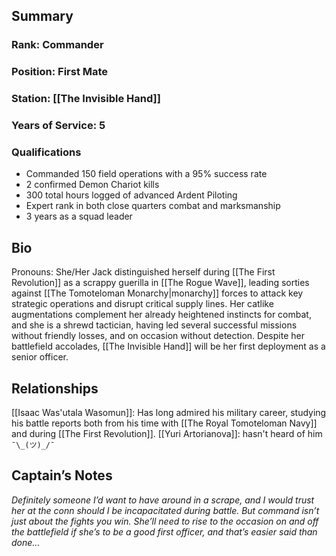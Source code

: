 ## Summary
### Rank: Commander
### Position: First Mate
### Station: [[The Invisible Hand]]
### Years of Service: 5
### Qualifications
- Commanded 150 field operations with a 95% success rate
- 2 confirmed Demon Chariot kills
- 300 total hours logged of advanced Ardent Piloting
- Expert rank in both close quarters combat and marksmanship
- 3 years as a squad leader
## Bio
Pronouns: She/Her
Jack distinguished herself during [[The First Revolution]] as a scrappy guerilla in [[The Rogue Wave]], leading sorties against [[The Tomoteloman Monarchy|monarchy]] forces to attack key strategic operations and  disrupt critical supply lines. Her catlike augmentations complement her already heightened instincts for combat, and she is a shrewd tactician, having led several successful missions without friendly losses, and on occasion without detection. Despite her battlefield accolades,  [[The Invisible Hand]] will be her first deployment as a senior officer.

## Relationships
[[Isaac Was'utala Wasomun]]: Has long admired his military career, studying his battle reports both from his time with [[The Royal Tomoteloman Navy]] and during [[The First Revolution]].
[[Yuri Artorianova]]: hasn't heard of him `¯\_(ツ)_/¯` 
## Captain’s Notes
_Definitely someone I’d want to have around in a scrape, and I would trust her at the conn should I be incapacitated during battle. But command isn’t just about the fights you win. She’ll need to rise to the occasion on and off the battlefield  if she’s to be a good first officer, and that’s easier said than done…_